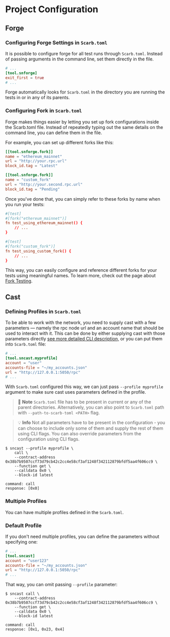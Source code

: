 # Project Configuration

## Forge

### Configuring Forge Settings in `Scarb.toml`

It is possible to configure forge for all test runs through `Scarb.toml`.
Instead of passing arguments in the command line, set them directly in the file.

```toml
# ...
[tool.snforge]
exit_first = true
# ...
```

Forge automatically looks for `Scarb.toml` in the directory you are running the tests in or in any of its parents.

### Configuring Fork in `Scarb.toml`

Forge makes things easier by letting you set up fork configurations inside the Scarb.toml file. Instead of repeatedly typing out the same details on the command line, you can define them in the file. 

For example, you can set up different forks like this:

```toml
[[tool.snforge.fork]]
name = "ethereum_mainnet"
url = "http://your.rpc.url"
block_id.tag = "Latest"

[[tool.snforge.fork]]
name = "custom_fork"
url = "http://your.second.rpc.url"
block_id.tag = "Pending"
```

Once you've done that, you can simply refer to these forks by name when you run your tests:

```toml
#[test]
#[fork("ethereum_mainnet")]
fn test_using_ethereum_mainnet() {
    // ...
}

#[test]
#[fork("custom_fork")]
fn test_using_custom_fork() {
    // ...
}
```
This way, you can easily configure and reference different forks for your tests using meaningful names.
To learn more, check out the page about [Fork Testing](../testing/fork-testing.md).

## Cast

### Defining Profiles in `Scarb.toml`

To be able to work with the network, you need to supply cast with a few parameters —
namely the rpc node url and an account name that should be used to interact with it.
This can be done
by either supplying cast with those parameters directly [see more detailed CLI description,](../appendix/cast.md)
or you can put them into `Scarb.toml` file:

```toml
# ...
[tool.sncast.myprofile]
account = "user"
accounts-file = "~/my_accounts.json"
url = "http://127.0.0.1:5050/rpc"
# ...
```

With `Scarb.toml` configured this way, we can just pass `--profile myprofile` argument to make sure cast uses parameters
defined in the profile.

> 📝 **Note**
> `Scarb.toml` file has to be present in current or any of the parent directories.
> Alternatively, you can also point to `Scarb.toml` path with `--path-to-scarb-toml <PATH>` flag.

> 💡 **Info**
> Not all parameters have to be present in the configuration - you can choose to include only some of them and supply
> the rest of them using CLI flags. You can also override parameters from the configuration using CLI flags.

```shell
$ sncast --profile myprofile \
    call \
    --contract-address 0x38b7b9507ccf73d79cb42c2cc4e58cf3af1248f342112879bfdf5aa4f606cc9 \
    --function get \
    --calldata 0x0 \
    --block-id latest

command: call
response: [0x0]
```

### Multiple Profiles

You can have multiple profiles defined in the `Scarb.toml`.

### Default Profile

If you don't need multiple profiles, you can define the parameters without specifying one:

```toml
# ...
[tool.sncast]
account = "user123"
accounts-file = "~/my_accounts.json"
url = "http://127.0.0.1:5050/rpc"
# ...
```

That way, you can omit passing `--profile` parameter:

```shell
$ sncast call \
    --contract-address 0x38b7b9507ccf73d79cb42c2cc4e58cf3af1248f342112879bfdf5aa4f606cc9 \
    --function get \
    --calldata 0x0 \
    --block-id latest

command: call
response: [0x1, 0x23, 0x4]
```
